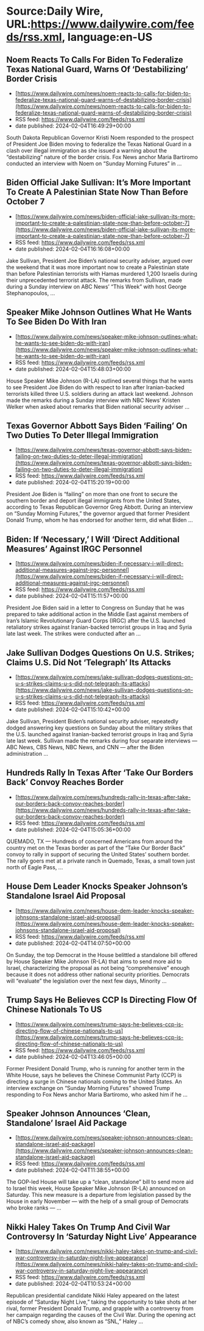 # Source:Daily Wire, URL:https://www.dailywire.com/feeds/rss.xml, language:en-US

## Noem Reacts To Calls For Biden To Federalize Texas National Guard, Warns Of ‘Destabilizing’ Border Crisis
 - [https://www.dailywire.com/news/noem-reacts-to-calls-for-biden-to-federalize-texas-national-guard-warns-of-destabilizing-border-crisis](https://www.dailywire.com/news/noem-reacts-to-calls-for-biden-to-federalize-texas-national-guard-warns-of-destabilizing-border-crisis)
 - RSS feed: https://www.dailywire.com/feeds/rss.xml
 - date published: 2024-02-04T16:49:29+00:00

South Dakota Republican Governor Kristi Noem responded to the prospect of President Joe Biden moving to federalize the Texas National Guard in a clash over illegal immigration as she issued a warning about the &#8220;destabilizing&#8221; nature of the border crisis. Fox News anchor Maria Bartiromo conducted an interview with Noem on &#8220;Sunday Morning Futures&#8221; in ...

## Biden Official Jake Sullivan: It’s More Important To Create A Palestinian State Now Than Before October 7
 - [https://www.dailywire.com/news/biden-official-jake-sullivan-its-more-important-to-create-a-palestinian-state-now-than-before-october-7](https://www.dailywire.com/news/biden-official-jake-sullivan-its-more-important-to-create-a-palestinian-state-now-than-before-october-7)
 - RSS feed: https://www.dailywire.com/feeds/rss.xml
 - date published: 2024-02-04T16:16:08+00:00

Jake Sullivan, President Joe Biden&#8217;s national security adviser, argued over the weekend that it was more important now to create a Palestinian state than before Palestinian terrorists with Hamas murdered 1,200 Israelis during their unprecedented terrorist attack. The remarks from Sullivan, made during a Sunday interview on ABC News&#8217; &#8220;This Week&#8221; with host George Stephanopoulos, ...

## Speaker Mike Johnson Outlines What He Wants To See Biden Do With Iran
 - [https://www.dailywire.com/news/speaker-mike-johnson-outlines-what-he-wants-to-see-biden-do-with-iran](https://www.dailywire.com/news/speaker-mike-johnson-outlines-what-he-wants-to-see-biden-do-with-iran)
 - RSS feed: https://www.dailywire.com/feeds/rss.xml
 - date published: 2024-02-04T15:48:03+00:00

House Speaker Mike Johnson (R-LA) outlined several things that he wants to see President Joe Biden do with respect to Iran after Iranian-backed terrorists killed three U.S. soldiers during an attack last weekend. Johnson made the remarks during a Sunday interview with NBC News&#8217; Kristen Welker when asked about remarks that Biden national security adviser ...

## Texas Governor Abbott Says Biden ‘Failing’ On Two Duties To Deter Illegal Immigration
 - [https://www.dailywire.com/news/texas-governor-abbott-says-biden-failing-on-two-duties-to-deter-illegal-immigration](https://www.dailywire.com/news/texas-governor-abbott-says-biden-failing-on-two-duties-to-deter-illegal-immigration)
 - RSS feed: https://www.dailywire.com/feeds/rss.xml
 - date published: 2024-02-04T15:20:19+00:00

President Joe Biden is &#8220;failing&#8221; on more than one front to secure the southern border and deport illegal immigrants from the United States, according to Texas Republican Governor Greg Abbott. During an interview on &#8220;Sunday Morning Futures,&#8221; the governor argued that former President Donald Trump, whom he has endorsed for another term, did what Biden ...

## Biden: If ‘Necessary,’ I Will ‘Direct Additional Measures’ Against IRGC Personnel
 - [https://www.dailywire.com/news/biden-if-necessary-i-will-direct-additional-measures-against-irgc-personnel](https://www.dailywire.com/news/biden-if-necessary-i-will-direct-additional-measures-against-irgc-personnel)
 - RSS feed: https://www.dailywire.com/feeds/rss.xml
 - date published: 2024-02-04T15:11:57+00:00

President Joe Biden said in a letter to Congress on Sunday that he was prepared to take additional action in the Middle East against members of Iran&#8217;s Islamic Revolutionary Guard Corps (IRGC) after the U.S. launched retaliatory strikes against Iranian-backed terrorist groups in Iraq and Syria late last week. The strikes were conducted after an ...

## Jake Sullivan Dodges Questions On U.S. Strikes; Claims U.S. Did Not ‘Telegraph’ Its Attacks
 - [https://www.dailywire.com/news/jake-sullivan-dodges-questions-on-u-s-strikes-claims-u-s-did-not-telegraph-its-attacks](https://www.dailywire.com/news/jake-sullivan-dodges-questions-on-u-s-strikes-claims-u-s-did-not-telegraph-its-attacks)
 - RSS feed: https://www.dailywire.com/feeds/rss.xml
 - date published: 2024-02-04T15:10:42+00:00

Jake Sullivan, President Biden&#8217;s national security adviser, repeatedly dodged answering key questions on Sunday about the military strikes that the U.S. launched against Iranian-backed terrorist groups in Iraq and Syria late last week. Sullivan made the remarks during four separate interviews — ABC News, CBS News, NBC News, and CNN — after the Biden administration ...

## Hundreds Rally In Texas After ‘Take Our Borders Back’ Convoy Reaches Border
 - [https://www.dailywire.com/news/hundreds-rally-in-texas-after-take-our-borders-back-convoy-reaches-border](https://www.dailywire.com/news/hundreds-rally-in-texas-after-take-our-borders-back-convoy-reaches-border)
 - RSS feed: https://www.dailywire.com/feeds/rss.xml
 - date published: 2024-02-04T15:05:36+00:00

QUEMADO, TX — Hundreds of concerned Americans from around the country met on the Texas border as part of the “Take Our Border Back” convoy to rally in support of securing the United States’ southern border. The rally goers met at a private ranch in Quemado, Texas, a small town just north of Eagle Pass, ...

## House Dem Leader Knocks Speaker Johnson’s Standalone Israel Aid Proposal
 - [https://www.dailywire.com/news/house-dem-leader-knocks-speaker-johnsons-standalone-israel-aid-proposal](https://www.dailywire.com/news/house-dem-leader-knocks-speaker-johnsons-standalone-israel-aid-proposal)
 - RSS feed: https://www.dailywire.com/feeds/rss.xml
 - date published: 2024-02-04T14:07:50+00:00

On Sunday, the top Democrat in the House belittled a standalone bill offered by House Speaker Mike Johnson (R-LA) that aims to send more aid to Israel, characterizing the proposal as not being &#8220;comprehensive&#8221; enough because it does not address other national security priorities. Democrats will &#8220;evaluate&#8221; the legislation over the next few days, Minority ...

## Trump Says He Believes CCP Is Directing Flow Of Chinese Nationals To US
 - [https://www.dailywire.com/news/trump-says-he-believes-ccp-is-directing-flow-of-chinese-nationals-to-us](https://www.dailywire.com/news/trump-says-he-believes-ccp-is-directing-flow-of-chinese-nationals-to-us)
 - RSS feed: https://www.dailywire.com/feeds/rss.xml
 - date published: 2024-02-04T13:46:05+00:00

Former President Donald Trump, who is running for another term in the White House, says he believes the Chinese Communist Party (CCP) is directing a surge in Chinese nationals coming to the United States. An interview exchange on &#8220;Sunday Morning Futures&#8221; showed Trump responding to Fox News anchor Maria Bartiromo, who asked him if he ...

## Speaker Johnson Announces ‘Clean, Standalone’ Israel Aid Package
 - [https://www.dailywire.com/news/speaker-johnson-announces-clean-standalone-israel-aid-package](https://www.dailywire.com/news/speaker-johnson-announces-clean-standalone-israel-aid-package)
 - RSS feed: https://www.dailywire.com/feeds/rss.xml
 - date published: 2024-02-04T11:38:55+00:00

The GOP-led House will take up a &#8220;clean, standalone&#8221; bill to send more aid to Israel this week, House Speaker Mike Johnson (R-LA) announced on Saturday. This new measure is a departure from legislation passed by the House in early November — with the help of a small group of Democrats who broke ranks — ...

## Nikki Haley Takes On Trump And Civil War Controversy In ‘Saturday Night Live’ Appearance
 - [https://www.dailywire.com/news/nikki-haley-takes-on-trump-and-civil-war-controversy-in-saturday-night-live-appearance](https://www.dailywire.com/news/nikki-haley-takes-on-trump-and-civil-war-controversy-in-saturday-night-live-appearance)
 - RSS feed: https://www.dailywire.com/feeds/rss.xml
 - date published: 2024-02-04T10:53:24+00:00

Republican presidential candidate Nikki Haley appeared on the latest episode of &#8220;Saturday Night Live,&#8221; taking the opportunity to take shots at her rival, former President Donald Trump, and grapple with a controversy from her campaign regarding the causes of the Civil War. During the opening act of NBC&#8217;s comedy show, also known as &#8220;SNL,&#8221; Haley ...

